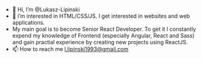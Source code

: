 - 👋 Hi, I’m @Lukasz-Lipinski
- 👀 I’m interested in HTML/CSS/JS. I get interested in websites and web applications. 
- My main goal is to become Senior React Developer. To get it I constantly expend my knowledge of Frontend (especially Angular, React and Sass) and gain practial experience by creating new projects using ReactJS.
- 📫 How to reach me l.lipinski1993@gmail.com

<!---
Lukasz-Lipinski/Lukasz-Lipinski is a ✨ special ✨ repository because its `README.md` (this file) appears on your GitHub profile.
You can click the Preview link to take a look at your changes.
--->
